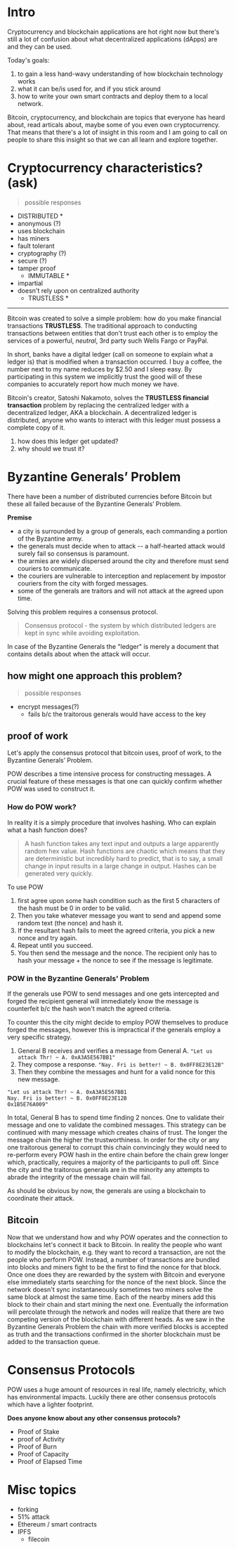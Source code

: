 # Intro

Cryptocurrency and blockchain applications are hot right now but there's still a lot of confusion about what decentralized applications (dApps) are and they can be used.

Today's goals:
1. to gain a less hand-wavy understanding of how blockchain technology works
1. what it can be/is used for, and if you stick around
1. how to write your own smart contracts and deploy them to a local network.

Bitcoin, cryptocurrency, and blockchain are topics that everyone has heard about, read articals about, maybe some of you even own cryptocurrency. That means that there's a lot of insight in this room and I am going to call on people to share this insight so that we can all learn and explore together.

# Cryptocurrency characteristics? (ask)
  > possible responses
  - DISTRIBUTED *
  - anonymous (?)
  - uses blockchain
  - has miners
  - fault tolerant
  - cryptography (?)
  - secure (?)
  - tamper proof
      - IMMUTABLE *
  - impartial
  - doesn't rely upon on centralized authority
      - TRUSTLESS *

-----

Bitcoin was created to solve a simple problem: how do you make financial transactions **TRUSTLESS**. The traditional approach to conducting transactions between entities that don't trust each other is to employ the services of a powerful, _neutral_, 3rd party such Wells Fargo or PayPal.

In short, banks have a digital ledger (call on someone to explain what a ledger is) that is modified when a transaction occurred. I buy a coffee, the number next to my name reduces by $2.50 and I sleep easy. By participating in this system we implicitly trust the good will of these companies to accurately report how much money we have.

Bitcoin's creator, Satoshi Nakamoto, solves the **TRUSTLESS financial transaction** problem by replacing the centralized ledger with a decentralized ledger, AKA a blockchain. A decentralized ledger is distributed, anyone who wants to interact with this ledger must possess a complete copy of it.



1. how does this ledger get updated?
1. why should we trust it?


# Byzantine Generals’ Problem

There have been a number of distributed currencies before Bitcoin but these all failed because of the Byzantine Generals’ Problem.

**Premise**
- a city is surrounded by a group of generals, each commanding a portion of the Byzantine army.
- the generals must decide when to attack -- a half-hearted attack would surely fail so consensus is paramount.
- the armies are widely dispersed around the city and therefore must send couriers to communicate.
- the couriers are vulnerable to interception and replacement by impostor couriers from the city with forged messages.
- some of the generals are traitors and will not attack at the agreed upon time.

Solving this problem requires a consensus protocol.

> Consensus protocol - the system by which distributed ledgers are kept in sync while avoiding exploitation.

In case of the Byzantine Generals the "ledger" is merely a document that contains details about when the attack will occur.

## how might one approach this problem?
> possible responses
- encrypt messages(?)
    - fails b/c the traitorous generals would have access to the key

## proof of work
Let's apply the consensus protocol that bitcoin uses, proof of work, to the Byzantine Generals’ Problem.

POW describes a time intensive process for constructing messages. A crucial feature of these messages is that one can quickly confirm whether POW was used to construct it.


### How do POW work?
In reality it is a simply procedure that involves hashing. Who can explain what a hash function does?

> A hash function takes any text input and outputs a large apparently random hex value. Hash functions are chaotic which means that they are deterministic but incredibly hard to predict, that is to say, a small change in input results in a large change in output. Hashes can be generated very quickly.

To use POW
1. first agree upon some hash condition such as the first 5 characters of the hash must be 0 in order to be valid.
1. Then you take whatever message you want to send and append some random text (the nonce) and hash it.
1. If the resultant hash fails to meet the agreed criteria, you pick a new nonce and try again.
1. Repeat until you succeed.
1. You then send the message and the nonce. The recipient only has to hash your message + the nonce to see if the message is legitimate.

### POW in the Byzantine Generals' Problem

If the generals use POW to send messages and one gets intercepted and forged the recipient general will immediately know the message is counterfeit b/c the hash won't match the agreed criteria.

To counter this the city might decide to employ POW themselves to produce forged the messages, however this is impractical if the generals employ a very specific strategy.

1. General B receives and verifies a message from General A. `"Let us attack Thr! ~ A. 0xA3A5E567BB1"`
1. They compose a response.  `"Nay. Fri is better! ~ B. 0x0FF8E23E12B" `
1. Then they combine the messages and hunt for a valid nonce for this new message.
```
"Let us attack Thr! ~ A. 0xA3A5E567BB1
Nay. Fri is better! ~ B. 0x0FF8E23E12B
0x1B5E76A009"
```
In total, General B has to spend time finding 2 nonces. One to validate their message and one to validate the combined messages. This strategy can be continued with many message which creates chains of trust. The longer the message chain the higher the trustworthiness. In order for the city or any one traitorous general to corrupt this chain convincingly they would need to re-perform every POW hash in the entire chain before the chain grew longer which, practically, requires a majority of the participants to pull off. Since the city and the traitorous generals are in the minority any attempts to abrade the integrity of the message chain will fail.

As should be obvious by now, the generals are using a blockchain to coordinate their attack.

## Bitcoin
Now that we understand how and why POW operates and the connection to blockchains let's connect it back to Bitcoin. In reality the people who want to modify the blockchain, e.g. they want to record a transaction, are not the people who perform POW. Instead, a number of transactions are bundled into blocks and miners fight to be the first to find the nonce for that block. Once one does they are rewarded by the system with Bitcoin and everyone else immediately starts searching for the nonce of the next block. Since the network doesn't sync instantaneously sometimes two miners solve the same block at almost the same time. Each of the nearby miners add this block to their chain and start mining the next one. Eventually the information will percolate through the network and nodes will realize that there are two competing version of the blockchain with different heads. As we saw in the Byzantine Generals Problem the chain with more verified blocks is accepted as truth and the transactions confirmed in the shorter blockchain must be added to the transaction queue.

# Consensus Protocols

POW uses a huge amount of resources in real life, namely electricity, which has environmental impacts. Luckily there are other consensus protocols which have a lighter footprint.

**Does anyone know about any other consensus protocols?**
* Proof of Stake
* proof of Activity
* Proof of Burn
* Proof of Capacity
* Proof of Elapsed Time

# Misc topics
- forking
- 51% attack
- Ethereum / smart contracts
- IPFS
  - filecoin

